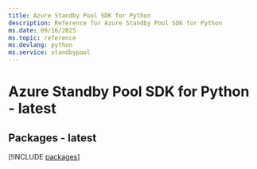 ```yaml
---
title: Azure Standby Pool SDK for Python
description: Reference for Azure Standby Pool SDK for Python
ms.date: 09/16/2025
ms.topic: reference
ms.devlang: python
ms.service: standbypool
---
```

# Azure Standby Pool SDK for Python - latest
## Packages - latest
[!INCLUDE [packages](standby-pool-index.md)]